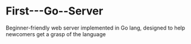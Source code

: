 # First---Go--Server
Beginner-friendly web server implemented in Go lang, designed to help newcomers get a grasp of the language
